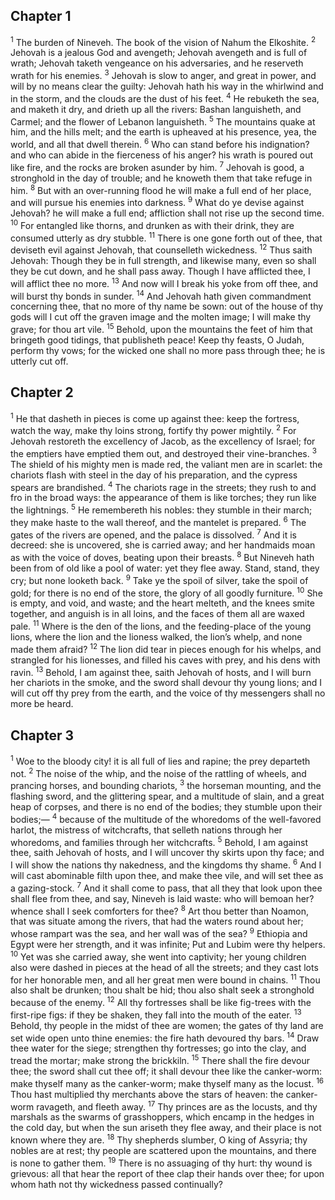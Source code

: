 ## Chapter 1

<sup>1</sup> The burden of Nineveh. The book of the vision of Nahum the Elkoshite.
<sup>2</sup> Jehovah is a jealous God and avengeth; Jehovah avengeth and is full of wrath; Jehovah taketh vengeance on his adversaries, and he reserveth wrath for his enemies.
<sup>3</sup> Jehovah is slow to anger, and great in power, and will by no means clear the guilty: Jehovah hath his way in the whirlwind and in the storm, and the clouds are the dust of his feet.
<sup>4</sup> He rebuketh the sea, and maketh it dry, and drieth up all the rivers: Bashan languisheth, and Carmel; and the flower of Lebanon languisheth.
<sup>5</sup> The mountains quake at him, and the hills melt; and the earth is upheaved at his presence, yea, the world, and all that dwell therein.
<sup>6</sup> Who can stand before his indignation? and who can abide in the fierceness of his anger? his wrath is poured out like fire, and the rocks are broken asunder by him.
<sup>7</sup> Jehovah is good, a stronghold in the day of trouble; and he knoweth them that take refuge in him.
<sup>8</sup> But with an over-running flood he will make a full end of her place, and will pursue his enemies into darkness.
<sup>9</sup> What do ye devise against Jehovah? he will make a full end; affliction shall not rise up the second time.
<sup>10</sup> For entangled like thorns, and drunken as with their drink, they are consumed utterly as dry stubble.
<sup>11</sup> There is one gone forth out of thee, that deviseth evil against Jehovah, that counselleth wickedness.
<sup>12</sup> Thus saith Jehovah: Though they be in full strength, and likewise many, even so shall they be cut down, and he shall pass away. Though I have afflicted thee, I will afflict thee no more.
<sup>13</sup> And now will I break his yoke from off thee, and will burst thy bonds in sunder.
<sup>14</sup> And Jehovah hath given commandment concerning thee, that no more of thy name be sown: out of the house of thy gods will I cut off the graven image and the molten image; I will make thy grave; for thou art vile.
<sup>15</sup> Behold, upon the mountains the feet of him that bringeth good tidings, that publisheth peace! Keep thy feasts, O Judah, perform thy vows; for the wicked one shall no more pass through thee; he is utterly cut off.
## Chapter 2

<sup>1</sup> He that dasheth in pieces is come up against thee: keep the fortress, watch the way, make thy loins strong, fortify thy power mightily.
<sup>2</sup> For Jehovah restoreth the excellency of Jacob, as the excellency of Israel; for the emptiers have emptied them out, and destroyed their vine-branches.
<sup>3</sup> The shield of his mighty men is made red, the valiant men are in scarlet: the chariots flash with steel in the day of his preparation, and the cypress spears are brandished.
<sup>4</sup> The chariots rage in the streets; they rush to and fro in the broad ways: the appearance of them is like torches; they run like the lightnings.
<sup>5</sup> He remembereth his nobles: they stumble in their march; they make haste to the wall thereof, and the mantelet is prepared.
<sup>6</sup> The gates of the rivers are opened, and the palace is dissolved.
<sup>7</sup> And it is decreed: she is uncovered, she is carried away; and her handmaids moan as with the voice of doves, beating upon their breasts.
<sup>8</sup> But Nineveh hath been from of old like a pool of water: yet they flee away. Stand, stand, they cry; but none looketh back.
<sup>9</sup> Take ye the spoil of silver, take the spoil of gold; for there is no end of the store, the glory of all goodly furniture.
<sup>10</sup> She is empty, and void, and waste; and the heart melteth, and the knees smite together, and anguish is in all loins, and the faces of them all are waxed pale.
<sup>11</sup> Where is the den of the lions, and the feeding-place of the young lions, where the lion and the lioness walked, the lion’s whelp, and none made them afraid?
<sup>12</sup> The lion did tear in pieces enough for his whelps, and strangled for his lionesses, and filled his caves with prey, and his dens with ravin.
<sup>13</sup> Behold, I am against thee, saith Jehovah of hosts, and I will burn her chariots in the smoke, and the sword shall devour thy young lions; and I will cut off thy prey from the earth, and the voice of thy messengers shall no more be heard.
## Chapter 3

<sup>1</sup> Woe to the bloody city! it is all full of lies and rapine; the prey departeth not.
<sup>2</sup> The noise of the whip, and the noise of the rattling of wheels, and prancing horses, and bounding chariots,
<sup>3</sup> the horseman mounting, and the flashing sword, and the glittering spear, and a multitude of slain, and a great heap of corpses, and there is no end of the bodies; they stumble upon their bodies;—
<sup>4</sup> because of the multitude of the whoredoms of the well-favored harlot, the mistress of witchcrafts, that selleth nations through her whoredoms, and families through her witchcrafts.
<sup>5</sup> Behold, I am against thee, saith Jehovah of hosts, and I will uncover thy skirts upon thy face; and I will show the nations thy nakedness, and the kingdoms thy shame.
<sup>6</sup> And I will cast abominable filth upon thee, and make thee vile, and will set thee as a gazing-stock.
<sup>7</sup> And it shall come to pass, that all they that look upon thee shall flee from thee, and say, Nineveh is laid waste: who will bemoan her? whence shall I seek comforters for thee?
<sup>8</sup> Art thou better than Noamon, that was situate among the rivers, that had the waters round about her; whose rampart was the sea, and her wall was of the sea?
<sup>9</sup> Ethiopia and Egypt were her strength, and it was infinite; Put and Lubim were thy helpers.
<sup>10</sup> Yet was she carried away, she went into captivity; her young children also were dashed in pieces at the head of all the streets; and they cast lots for her honorable men, and all her great men were bound in chains.
<sup>11</sup> Thou also shalt be drunken; thou shalt be hid; thou also shalt seek a stronghold because of the enemy.
<sup>12</sup> All thy fortresses shall be like fig-trees with the first-ripe figs: if they be shaken, they fall into the mouth of the eater.
<sup>13</sup> Behold, thy people in the midst of thee are women; the gates of thy land are set wide open unto thine enemies: the fire hath devoured thy bars.
<sup>14</sup> Draw thee water for the siege; strengthen thy fortresses; go into the clay, and tread the mortar; make strong the brickkiln.
<sup>15</sup> There shall the fire devour thee; the sword shall cut thee off; it shall devour thee like the canker-worm: make thyself many as the canker-worm; make thyself many as the locust.
<sup>16</sup> Thou hast multiplied thy merchants above the stars of heaven: the canker-worm ravageth, and fleeth away.
<sup>17</sup> Thy princes are as the locusts, and thy marshals as the swarms of grasshoppers, which encamp in the hedges in the cold day, but when the sun ariseth they flee away, and their place is not known where they are.
<sup>18</sup> Thy shepherds slumber, O king of Assyria; thy nobles are at rest; thy people are scattered upon the mountains, and there is none to gather them.
<sup>19</sup> There is no assuaging of thy hurt: thy wound is grievous: all that hear the report of thee clap their hands over thee; for upon whom hath not thy wickedness passed continually?